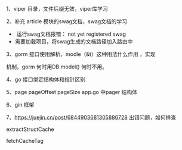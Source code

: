 1、viper 目录，文件后缀无效，viper库学习

2、补充 article 模块的swag文档，swag文档的学习

- ​		运行swag文档报错： not yet registered swag
- 需要加载项目，将swag生成的文档路径加入路由中

3、gorm 接口使用解析，modle（&t）这种用法什么作用 ，实现

机制，gorm 何时用DB.model() 何时不用。

4、go 接口绑定结构体和指针区别

5、page pageOffset pageSize app.go 中pager 结构体

6、gin 框架

7、https://juejin.cn/post/6844903681305886728     出错问题，如何排查





extractStructCache

fetchCacheTag